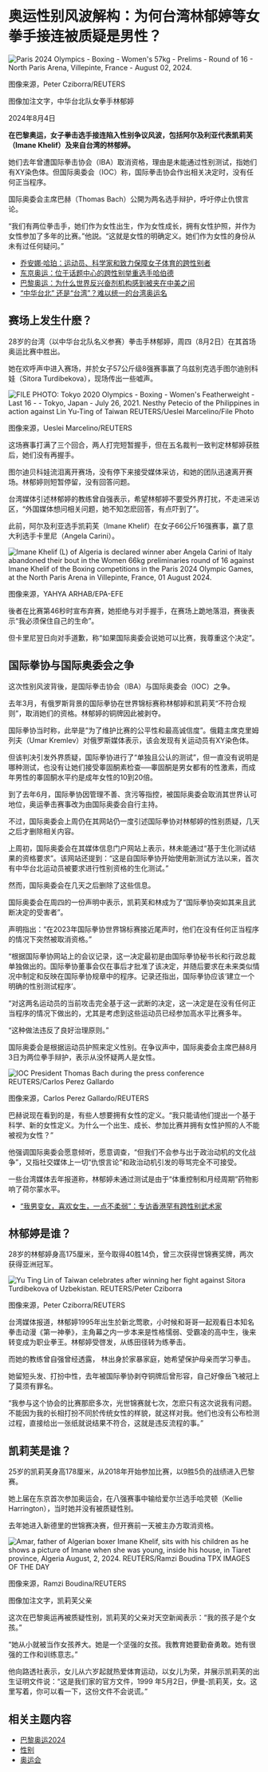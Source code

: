 # 奥运性别风波解构：为何台湾林郁婷等女拳手接连被质疑是男性？

![Paris 2024 Olympics - Boxing - Women's 57kg - Prelims - Round of 16 - North Paris Arena, Villepinte, France - August 02, 2024.](https://ichef.bbci.co.uk/ace/ws/640/cpsprodpb/4B5B/production/_133519291_85ce128ac8bfcfc581512eedca86be5723f33bb1.jpg.webp)

图像来源，Peter Cziborra/REUTERS

图像加注文字，中华台北队女拳手林郁婷

2024年8月4日

**在巴黎奥运，女子拳击选手接连陷入性别争议风波，包括阿尔及利亚代表凯莉芙（Imane Khelif）及来自台湾的林郁婷。**

她们去年曾遭国际拳击协会（IBA）取消资格，理由是未能通过性别测试，指她们有XY染色体。但国际奥委会（IOC）称，国际拳击协会作出相关决定时，没有任何正当程序。

国际奥委会主席巴赫（Thomas Bach）公開为两名选手辩护，呼吁停止仇恨言论。

“我们有两位拳击手，她们作为女性出生，作为女性成长，拥有女性护照，并作为女性参加了多年的比赛。”他説。“这就是女性的明确定义。她们作为女性的身份从未有过任何疑问。”

-   [乔安娜·哈珀：运动员、科学家和致力保障女子体育的跨性别者](https://www.bbc.com/zhongwen/simp/sports-61891163)
-   [东京奥运：位于话题中心的跨性别举重选手哈伯德](https://www.bbc.com/zhongwen/simp/world-58070558)
-   [巴黎奥运：为什么世界反兴奋剂机构感到被夹在中美之间](https://www.bbc.com/zhongwen/simp/world-69236684)
-   [“中华台北” 还是“台湾”？难以统一的台湾奥运名](https://www.bbc.com/zhongwen/simp/chinese-news-58013053)

## 赛场上发生什麽？

28岁的台湾（以中华台北队名义参赛）拳击手林郁婷，周四（8月2日）在其首场奥运比赛中胜出。

她在欢呼声中进入赛场，并於女子57公斤级8强赛事赢了乌兹别克选手图尔迪别科娃（Sitora Turdibekova），现场传出一些嘘声。

![FILE PHOTO: Tokyo 2020 Olympics - Boxing - Women's Featherweight - Last 16 - - Tokyo, Japan - July 26, 2021. Nesthy Petecio of the Philippines in action against Lin Yu-Ting of Taiwan REUTERS/Ueslei Marcelino/File Photo](https://ichef.bbci.co.uk/ace/ws/640/cpsprodpb/997B/production/_133519293_6fbbe302340873da45c06c8a6182b8b33f14e1ee.jpg.webp)

图像来源，Ueslei Marcelino/REUTERS

这场赛事打满了三个回合，两人打完短暂握手，但在五名裁判一致判定林郁婷获胜后，她们没有再握手。

图尔迪贝科娃流泪离开赛场，没有停下来接受媒体采访，和她的团队迅速离开赛场。林郁婷则短暂停留，没有回答问题。

台湾媒体引述林郁婷的教练曾自强表示，希望林郁婷不要受外界打扰，不走进采访区，“外国媒体想问相关问题，她不知怎麽回答，有点吓到了”。

此前，阿尔及利亚选手凯莉芙（Imane Khelif）在女子66公斤16强赛事，赢了意大利选手卡里尼（Angela Carini）。

![Imane Khelif (L) of Algeria is declared winner aber Angela Carini of Italy abandoned their bout in the Women 66kg preliminaries round of 16 against Imane Khelif of the Boxing competitions in the Paris 2024 Olympic Games, at the North Paris Arena in Villepinte, France, 01 August 2024.](https://ichef.bbci.co.uk/ace/ws/640/cpsprodpb/E79B/production/_133519295_5ed3a873a554b1bbca3fab2b894519844a21ebb5.jpg.webp)

图像来源，YAHYA ARHAB/EPA-EFE

後者在比赛第46秒时宣布弃赛，她拒绝与对手握手，在赛场上跪地落泪，赛後表示“我必须保住自己的生命”。

但卡里尼翌日向对手道歉，称“如果国际奥委会说她可以比赛，我尊重这个决定”。

## 国际拳协与国际奥委会之争

这次性别风波背後，是国际拳击协会（IBA）与国际奥委会（IOC）之争。

去年3月，有俄罗斯背景的国际拳协在世界锦标赛称林郁婷和凯莉芙“不符合规则”，取消她们的资格。林郁婷的铜牌因此被剥夺。

国际拳协当时称，此举是“为了维护比赛的公平性和最高诚信度”。俄籍主席克里姆列夫（Umar Kremlev）对俄罗斯媒体表示，该会发现有关运动员有XY染色体。

但该判决引发外界质疑，国际拳协进行了“单独且公认的测试”，但一直没有说明是哪种测试，也没有让她们接受睾固酮素检查──睾固酮是男女都有的性激素，而成年男性的睾固酮水平约是成年女性的10到20倍。

到了去年6月，国际拳协因管理不善、贪污等指控，被国际奥委会取消其世界认可地位，奥运拳击赛事改为由国际奥委会自行主持。

不过，国际奥委会上周仍在其网站仍一度引述国际拳协对林郁婷的性别质疑，几天之后才删除相关内容。

上周初，国际奥委会在其媒体信息门户网站上表示，林未能通过“基于生化测试结果的资格要求”。该网站还提到：“这是自国际拳协开始使用新测试方法以来，首次有中华台北运动员被要求进行性别资格的生化测试。”

然而，国际奥委会在几天之后删除了这些信息。

国际奥委会在周四的一份声明中表示，凯莉芙和林成为了“国际拳协突如其来且武断决定的受害者”。

声明指出：“在2023年国际拳协世界锦标赛接近尾声时，他们在没有任何正当程序的情况下突然被取消资格。”

“根据国际拳协网站上的会议记录，这一决定最初是由国际拳协秘书长和行政总裁单独做出的。国际拳协董事会仅在事后才批准了该决定，并随后要求在未来类似情况中制定和反映在国际拳协规章中的程序。记录还指出，国际拳协应该‘建立一个明确的性别测试程序’。

“对这两名运动员的当前攻击完全基于这一武断的决定，这一决定是在没有任何正当程序的情况下做出的，尤其是考虑到这些运动员已经参加高水平比赛多年。

“这种做法违反了良好治理原则。”

国际奥委会是根据运动员护照来定义性别。在争议声中，国际奥委会主席巴赫8月3日为两位拳手辩护，表示从没怀疑两人是女性。

![IOC President Thomas Bach during the press conference REUTERS/Carlos Perez Gallardo](https://ichef.bbci.co.uk/ace/ws/640/cpsprodpb/135BB/production/_133519297_19a0fe3bbf845c156ab46664cd0d07794186baf1.jpg.webp)

图像来源，Carlos Perez Gallardo/REUTERS

巴赫说现在看到的是，有些人想要拥有女性的定义。“我只能请他们提出一个基于科学、新的女性定义。为什么一个出生、成长、参加比赛并拥有女性护照的人不能被视为女性？”

他强调国际奥委会愿意倾听，愿意调查，“但我们不会参与出于政治动机的文化战争”，又指社交媒体上一切“仇恨言论”和政治动机引发的辱骂完全不可接受。

一些台湾媒体去年报道称，林郁婷未通过测试是由于“体重控制和月经周期”药物影响了荷尔蒙水平。

-   [“我男变女，喜欢女生，一点不柔弱”：专访香港罕有跨性别武术家](https://www.bbc.com/zhongwen/simp/chinese-news-54553312)

## 林郁婷是谁？

28岁的林郁婷身高175厘米，至今取得40胜14负，曾三次获得世锦赛奖牌，两次获得亚洲冠军。

![Yu Ting Lin of Taiwan celebrates after winning her fight against Sitora Turdibekova of Uzbekistan. REUTERS/Peter Cziborra](https://ichef.bbci.co.uk/ace/ws/640/cpsprodpb/7A9F/production/_133519313_61bcdc512b93817b3bccd250674c27e1ccbfab63.jpg.webp)

图像来源，Peter Cziborra/REUTERS

台湾媒体报道，林郁婷1995年出生於新北莺歌，小时候和哥哥一起观看日本知名拳击动漫《第一神拳》，主角幕之内一步本来是性格懦弱、受霸凌的高中生，後来转变成为职业拳王。林郁婷受啓发，从练田径转为练拳击。

而她的教练曾自强曾经透露， 林出身於家暴家庭，她希望保护母亲而学习拳击。

她留短头发、打扮中性，去年被国际拳协剥夺铜牌后曾形容，自己好像岳飞被冠上了莫须有罪名。

“我参与这个协会的比赛那麽多次，光世锦赛就七次，怎麽只有这次说我有问题。不能因为我的长相打扮不同於传统女性的样貌，就这样对我。他们也没有公布检测过程，直接给出一张纸就说结果不符合，这就是违反流程的事。”

## 凯莉芙是谁？

25岁的凯莉芙身高178厘米，从2018年开始参加比赛，以9胜5负的战绩进入巴黎赛。

她上届在东京首次参加奥运会，在八强赛事中输给爱尔兰选手哈灵顿（Kellie Harrington），当时她并没有被质疑性别。

去年她进入新德里的世锦赛决赛，但开赛前一天被主办方取消资格。

![Amar, father of Algerian boxer Imane Khelif, sits with his children as he shows a picture of Imane when she was young, inside his house, in Tiaret province, Algeria August, 2, 2024. REUTERS/Ramzi Boudina TPX IMAGES OF THE DAY](https://ichef.bbci.co.uk/ace/ws/640/cpsprodpb/2C7F/production/_133519311_a066c58490a16653f37fcbcbaa56ee346fded53f.jpg.webp)

图像来源，Ramzi Boudina/REUTERS

图像加注文字，凯莉芙父亲

这次在巴黎奥运再被质疑性别，凯莉芙的父亲对天空新闻表示：“我的孩子是个女孩。”

“她从小就被当作女孩养大。她是一个坚强的女孩。我教育她要勤奋勇敢。她有很强的工作和训练意志。”

他向路透社表示，女儿从六岁起就热爱体育运动，以女儿为荣，并展示凯莉芙的出生证明文件说：“这是我们家的官方文件，1999 年5月2日，伊曼-凯莉芙，女。这里写着，你可以看一下，这份文件不会说谎。”

## 相关主题内容

-   [巴黎奥运2024](https://www.bbc.com/zhongwen/simp/topics/c724reedgj5t)
-   [性别](https://www.bbc.com/zhongwen/simp/topics/cdlxq9knn0rt)
-   [奥运会](https://www.bbc.com/zhongwen/simp/topics/cj59mj2133mt)